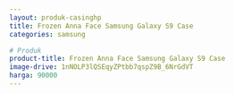 ```yaml
---
layout: produk-casinghp
title: Frozen Anna Face Samsung Galaxy S9 Case
categories: samsung

# Produk
product-title: Frozen Anna Face Samsung Galaxy S9 Case
image-drive: 1nNOLP3lQSEqyZPtbb7qspZ9B_6NrGdVT
harga: 90000
---
```

